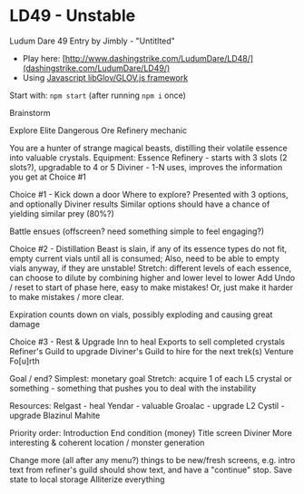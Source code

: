 LD49 - Unstable
============================

Ludum Dare 49 Entry by Jimbly - "Untitlted"

* Play here: [http://www.dashingstrike.com/LudumDare/LD48/](dashingstrike.com/LudumDare/LD49/)
* Using [Javascript libGlov/GLOV.js framework](https://github.com/Jimbly/glovjs)

Start with: `npm start` (after running `npm i` once)

Brainstorm

Explore Elite Dangerous Ore Refinery mechanic

You are a hunter of strange magical beasts, distilling their volatile essence into valuable crystals.
Equipment:
  Essence Refinery - starts with 3 slots (2 slots?), upgradable to 4 or 5
  Diviner - 1-N uses, improves the information you get at Choice #1


Choice #1 - Kick down a door
  Where to explore?  Presented with 3 options, and optionally Diviner results
    Similar options should have a chance of yielding similar prey (80%?)

Battle ensues (offscreen?  need something simple to feel engaging?)

Choice #2 - Distillation
  Beast is slain, if any of its essence types do not fit, empty current vials until all is consumed; Also, need to be able to empty vials anyway, if they are unstable!
    Stretch: different levels of each essence, can choose to dilute by combining higher and lower level to lower
  Add Undo / reset to start of phase here, easy to make mistakes!  Or, just make it harder to make mistakes / more clear.

Expiration counts down on vials, possibly exploding and causing great damage

Choice #3 - Rest & Upgrade
  Inn to heal
  Exports to sell completed crystals
  Refiner's Guild to upgrade
  Diviner's Guild to hire for the next trek(s)
  Venture Fo[u]rth

Goal / end?
  Simplest: monetary goal
  Stretch: acquire 1 of each L5 crystal or something - something that pushes you to deal with the instability

Resources:
  Relgast - heal
  Yendar - valuable
  Groalac - upgrade L2
  Cystil - upgrade
  Blazinul
  Mahite

Priority order:
  Introduction
  End condition (money)
  Title screen
  Diviner
  More interesting & coherent location / monster generation

  Change more (all after any menu?) things to be new/fresh screens, e.g. intro text from refiner's guild should show text, and have a "continue" stop.
  Save state to local storage
  Alliterize everything
